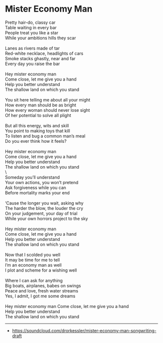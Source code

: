 # Mister Economy Man

Pretty hair-do, classy car\
Table waiting in every bar\
People treat you like a star\
While your ambitions hills they scar\
\
Lanes as rivers made of tar\
Red-white necklace, headlights of cars\
Smoke stacks ghastly, near and far\
Every day you raise the bar\
\
Hey mister economy man\
Come close, let me give you a hand\
Help you better understand\
The shallow land on which you stand\
\
You sit here telling me about all your might\
How every man should be as bright\
How every woman should never lose sight\
Of her potential to solve all plight\
\
But all this energy, wits and skill\
You point to making toys that kill\
To listen and bug a common man’s meal\
Do you ever think how it feels?\
\
Hey mister economy man\
Come close, let me give you a hand\
Help you better understand\
The shallow land on which you stand\
\        
Someday you’ll understand\
Your own actions, you won’t pretend\
Ask forgiveness while you can\
Before mortality marks your end\
\
‘Cause the longer you wait, asking why\
The harder the blow, the louder the cry\
On your judgement, your day of trial\
While your own horrors project to the sky\
\
Hey mister economy man\
Come close, let me give you a hand\
Help you better understand\
The shallow land on which you stand\
\
Now that I scolded you well\
It may be time for me to tell\
I’m an economy man as well\
I plot and scheme for a wishing well\
\
Where I can ask for anything\
Big boats, airplanes, babes on swings\
Peace and love, fresh water streams\
Yes, I admit, I got me some dreams\
\
Hey mister economy man
Come close, let me give you a hand\
Help you better understand\
The shallow land on which you stand

---
- https://soundcloud.com/drorkessler/mister-economy-man-songwriting-draft
